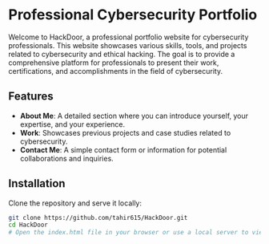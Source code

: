 # Professional Cybersecurity Portfolio

Welcome to HackDoor, a professional portfolio website for cybersecurity professionals. This website showcases various skills, tools, and projects related to cybersecurity and ethical hacking. The goal is to provide a comprehensive platform for professionals to present their work, certifications, and accomplishments in the field of cybersecurity.

## Features

- **About Me**: A detailed section where you can introduce yourself, your expertise, and your experience.
- **Work**: Showcases previous projects and case studies related to cybersecurity.
- **Contact Me**: A simple contact form or information for potential collaborations and inquiries.
  
## Installation

Clone the repository and serve it locally:

```bash
git clone https://github.com/tahir615/HackDoor.git
cd HackDoor
# Open the index.html file in your browser or use a local server to view the site
